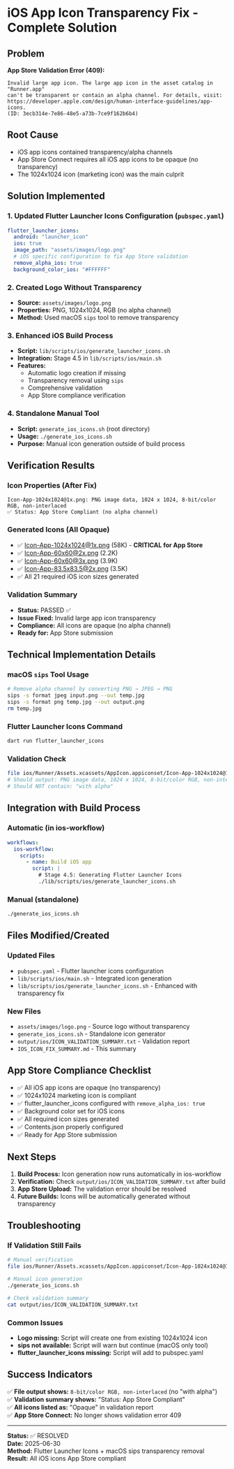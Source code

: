 # iOS App Icon Transparency Fix - Complete Solution

## Problem

**App Store Validation Error (409):**

```
Invalid large app icon. The large app icon in the asset catalog in "Runner.app"
can't be transparent or contain an alpha channel. For details, visit:
https://developer.apple.com/design/human-interface-guidelines/app-icons.
(ID: 3ecb314e-7e86-48e5-a73b-7ce9f162b6b4)
```

## Root Cause

- iOS app icons contained transparency/alpha channels
- App Store Connect requires all iOS app icons to be opaque (no transparency)
- The 1024x1024 icon (marketing icon) was the main culprit

## Solution Implemented

### 1. Updated Flutter Launcher Icons Configuration (`pubspec.yaml`)

```yaml
flutter_launcher_icons:
  android: "launcher_icon"
  ios: true
  image_path: "assets/images/logo.png"
  # iOS specific configuration to fix App Store validation
  remove_alpha_ios: true
  background_color_ios: "#FFFFFF"
```

### 2. Created Logo Without Transparency

- **Source:** `assets/images/logo.png`
- **Properties:** PNG, 1024x1024, RGB (no alpha channel)
- **Method:** Used macOS `sips` tool to remove transparency

### 3. Enhanced iOS Build Process

- **Script:** `lib/scripts/ios/generate_launcher_icons.sh`
- **Integration:** Stage 4.5 in `lib/scripts/ios/main.sh`
- **Features:**
  - Automatic logo creation if missing
  - Transparency removal using `sips`
  - Comprehensive validation
  - App Store compliance verification

### 4. Standalone Manual Tool

- **Script:** `generate_ios_icons.sh` (root directory)
- **Usage:** `./generate_ios_icons.sh`
- **Purpose:** Manual icon generation outside of build process

## Verification Results

### Icon Properties (After Fix)

```
Icon-App-1024x1024@1x.png: PNG image data, 1024 x 1024, 8-bit/color RGB, non-interlaced
✅ Status: App Store Compliant (no alpha channel)
```

### Generated Icons (All Opaque)

- ✅ Icon-App-1024x1024@1x.png (58K) - **CRITICAL for App Store**
- ✅ Icon-App-60x60@2x.png (2.2K)
- ✅ Icon-App-60x60@3x.png (3.9K)
- ✅ Icon-App-83.5x83.5@2x.png (3.5K)
- ✅ All 21 required iOS icon sizes generated

### Validation Summary

- **Status:** PASSED ✅
- **Issue Fixed:** Invalid large app icon transparency
- **Compliance:** All icons are opaque (no alpha channel)
- **Ready for:** App Store submission

## Technical Implementation Details

### macOS `sips` Tool Usage

```bash
# Remove alpha channel by converting PNG → JPEG → PNG
sips -s format jpeg input.png --out temp.jpg
sips -s format png temp.jpg --out output.png
rm temp.jpg
```

### Flutter Launcher Icons Command

```bash
dart run flutter_launcher_icons
```

### Validation Check

```bash
file ios/Runner/Assets.xcassets/AppIcon.appiconset/Icon-App-1024x1024@1x.png
# Should output: PNG image data, 1024 x 1024, 8-bit/color RGB, non-interlaced
# Should NOT contain: "with alpha"
```

## Integration with Build Process

### Automatic (in ios-workflow)

```yaml
workflows:
  ios-workflow:
    scripts:
      - name: Build iOS app
        script: |
          # Stage 4.5: Generating Flutter Launcher Icons
          ./lib/scripts/ios/generate_launcher_icons.sh
```

### Manual (standalone)

```bash
./generate_ios_icons.sh
```

## Files Modified/Created

### Updated Files

- `pubspec.yaml` - Flutter launcher icons configuration
- `lib/scripts/ios/main.sh` - Integrated icon generation
- `lib/scripts/ios/generate_launcher_icons.sh` - Enhanced with transparency fix

### New Files

- `assets/images/logo.png` - Source logo without transparency
- `generate_ios_icons.sh` - Standalone icon generator
- `output/ios/ICON_VALIDATION_SUMMARY.txt` - Validation report
- `IOS_ICON_FIX_SUMMARY.md` - This summary

## App Store Compliance Checklist

- ✅ All iOS app icons are opaque (no transparency)
- ✅ 1024x1024 marketing icon is compliant
- ✅ flutter_launcher_icons configured with `remove_alpha_ios: true`
- ✅ Background color set for iOS icons
- ✅ All required icon sizes generated
- ✅ Contents.json properly configured
- ✅ Ready for App Store submission

## Next Steps

1. **Build Process:** Icon generation now runs automatically in ios-workflow
2. **Verification:** Check `output/ios/ICON_VALIDATION_SUMMARY.txt` after build
3. **App Store Upload:** The validation error should be resolved
4. **Future Builds:** Icons will be automatically generated without transparency

## Troubleshooting

### If Validation Still Fails

```bash
# Manual verification
file ios/Runner/Assets.xcassets/AppIcon.appiconset/Icon-App-1024x1024@1x.png

# Manual icon generation
./generate_ios_icons.sh

# Check validation summary
cat output/ios/ICON_VALIDATION_SUMMARY.txt
```

### Common Issues

- **Logo missing:** Script will create one from existing 1024x1024 icon
- **sips not available:** Script will warn but continue (macOS only tool)
- **flutter_launcher_icons missing:** Script will add to pubspec.yaml

## Success Indicators

✅ **File output shows:** `8-bit/color RGB, non-interlaced` (no "with alpha")  
✅ **Validation summary shows:** "Status: App Store Compliant"  
✅ **All icons listed as:** "Opaque" in validation report  
✅ **App Store Connect:** No longer shows validation error 409

---

**Status:** ✅ RESOLVED  
**Date:** 2025-06-30  
**Method:** Flutter Launcher Icons + macOS sips transparency removal  
**Result:** All iOS icons App Store compliant
